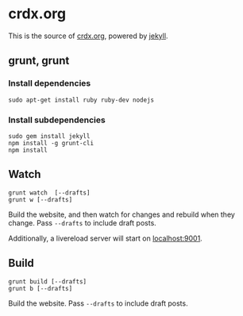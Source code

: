 # crdx.org

This is the source of [crdx.org](http://crdx.org), powered by [jekyll](https://github.com/mojombo/jekyll/).

## grunt, grunt

### Install dependencies

    sudo apt-get install ruby ruby-dev nodejs
    
### Install subdependencies

    sudo gem install jekyll
    npm install -g grunt-cli
    npm install

## Watch

    grunt watch  [--drafts]
    grunt w [--drafts]

Build the website, and then watch for changes and rebuild when they change. Pass `--drafts` to include draft posts.

Additionally, a livereload server will start on [localhost:9001](http://localhost:9001).

## Build

    grunt build [--drafts]
    grunt b [--drafts]

Build the website. Pass `--drafts` to include draft posts.
